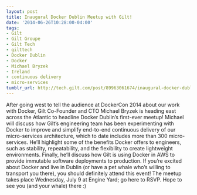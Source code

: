 ```yaml
---
layout: post
title: Inaugural Docker Dublin Meetup with Gilt!
date: '2014-06-26T10:28:00-04:00'
tags:
- Gilt
- Gilt Groupe
- Gilt Tech
- gilttech
- Docker Dublin
- Docker
- Michael Bryzek
- Ireland
- continuous delivery
- micro-services
tumblr_url: http://tech.gilt.com/post/89963061674/inaugural-docker-dublin-meetup-with-gilt
---
```



After going west to tell the audience at DockerCon 2014 about our work with Docker, Gilt Co-Founder and CTO Michael Bryzek is heading east across the Atlantic to headline Docker Dublin’s first-ever meetup! Michael will discuss how Gilt’s engineering team has been experimenting with Docker to improve and simplify end-to-end continuous delivery of our micro-services architecture, which to date includes more than 300 micro-services. He’ll highlight some of the benefits Docker offers to engineers, such as stability, repeatability, and the flexibility to create lightweight environments. Finally, he’ll discuss how Gilt is using Docker in AWS to provide immutable software deployments to production.
If you’re excited about Docker and live in Dublin (or have a pet whale who’s willing to transport you there), you should definitely attend this event! The meetup takes place Wednesday, July 9 at Engine Yard; go here to RSVP. Hope to see you (and your whale) there :)
